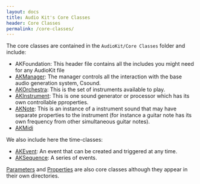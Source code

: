```yaml
---
layout: docs
title: Audio Kit's Core Classes
header: Core Classes
permalink: /core-classes/
---
```


The core classes are contained in the `AudioKit/Core Classes` folder and include:

* AKFoundation: This header file contains all the includes you might need for any AudioKit file
* [AKManager](/Classes/AKManager.html): The manager controls all the interaction with the base audio generation system, Csound.
* [AKOrchestra](/Classes/AKOrchestra.html): This is the set of instruments available to play.
* [AKInstrument](/Classes/AKInstrument.html): This is one sound generator or processor which has its own controllable pproperties.
* [AKNote](/Classes/AKNote.html): This is an instance of a instrument sound that may have separate properties to the instrument (for instance a guitar note has its own frequency from other simultaneous guitar notes).
* [AKMidi](/Classes/AKMidi.html)

We also include here the time-classes:

* [AKEvent](/Classes/AKEvent.html): An event that can be created and triggered at any time.
* [AKSequence](/Classes/AKSequence.html): A series of events.

[Parameters](/parameters/) and [Properties](/properties/) are also core classes although they appear in their own directories.
